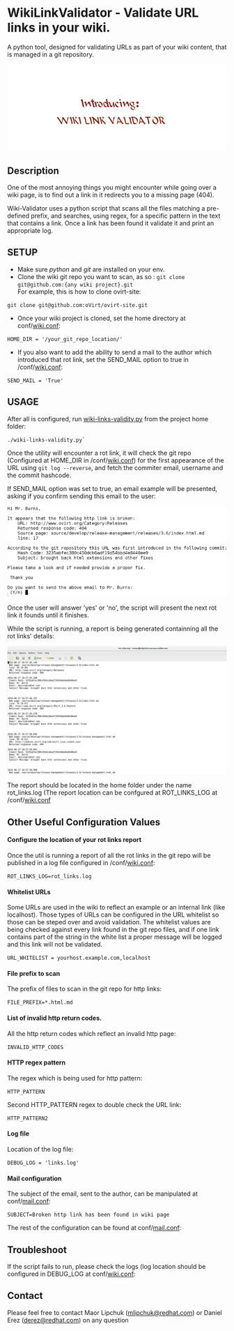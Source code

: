 # WikiLinkValidator - Validate URL links in your wiki.
A python tool, designed for validating URLs as part of your wiki content, that is managed in a git repository.
<p align="center"><img src ="/images/Introducing.gif" /></p>

## Description
One of the most annoying things you might encounter while going over a wiki page, is to find out a link in it redirects you to a missing page (404).

Wiki-Validator uses a python script that scans all the files matching a pre-defined prefix,
and searches, using regex, for a specific pattern in the text that contains a link.
Once a link has been found it validate it and print an appropriate log.

## SETUP
* Make sure <i>python</i> and <i>git</i> are installed on your env.
* Clone the wiki git repo you want to scan, as so : `git clone git@github.com:{any wiki project}.git`  
  For example, this is how to clone ovirt-site:  
``` 
git clone git@github.com:oVirt/ovirt-site.git
```
* Once your wiki project is cloned, set the home directory at conf/[wiki.conf](/conf/wiki.conf):  
```
HOME_DIR = '/your_git_repo_location/'
```

* If you also want to add the ability to send a mail to the author which introduced that rot link, set the SEND_MAIL option to true in /conf/[wiki.conf](/conf/wiki.conf):
```
SEND_MAIL = 'True'
```

## USAGE
After all is configured, run [wiki-links-validity.py](/wiki-links-validity.py) from the project home folder:
```
./wiki-links-validity.py`
```

Once the utility will encounter a rot link, it will check the git repo (Configured at HOME_DIR in /conf/[wiki.conf](/conf/wiki.conf)) for the first appearance of the URL using `git log --reverse`, and fetch the commiter email, username and the commit hashcode.

If SEND_MAIL option was set to true, an email example will be presented, asking if you confirm sending this email to the user:
<p align="center"><img src ="/images/mail_question.png" /></p>

Once the user will answer 'yes' or 'no', the script will present the next rot link it founds until it finishes.

While the script is running, a report is being generated containning all the rot links' details:
<p align="center"><img src ="/images/rot_links_report.png" /></p>

The report should be located in the home folder under the name rot_links.log (The report location can be confgured at  ROT_LINKS_LOG at /conf/[wiki.conf](/conf/wiki.conf)


## Other Useful Configuration Values

#### Configure the location of your rot links report
Once the util is running a report of all the rot links in the git repo will be published in a log file configured in  /conf/[wiki.conf](/conf/wiki.conf):
```
ROT_LINKS_LOG=rot_links.log
```

#### Whitelist URLs
Some URLs are used in the wiki to reflect an example or an internal link (like localhost).
Those types of URLs can be configured in the URL whitelist so those can be steped over and avoid validation.
The whitelist values are being checked against every link found in the git repo files, and if one link contains part of the string in the white list a proper message will be logged and this link will not be validated.
```
URL_WHITELIST = yourhost.example.com,localhost
```

#### File prefix to scan
The prefix of files to scan in the git repo for http links:
```
FILE_PREFIX=*.html.md
```

#### List of invalid http return codes.
All the http return codes which reflect an invalid http page:
```
INVALID_HTTP_CODES
```

#### HTTP regex pattern
The regex which is being used for http pattern:
```
HTTP_PATTERN
```

Second HTTP_PATTERN regex to double check the URL link:
```
HTTP_PATTERN2
```

#### Log file
Location of the log file:
```
DEBUG_LOG = 'links.log'
```

#### Mail configuration
The subject of the email, sent to the author, can be manipulated at conf/[mail.conf](/conf/mail.conf):
```
SUBJECT=Broken http link has been found in wiki page
```

The rest of the configuration can be found at conf/[mail.conf](/conf/mail.conf):

## Troubleshoot

If the script fails to run, please check the logs (log location should be configured in DEBUG_LOG at conf/[wiki.conf](/conf/wiki.conf):

## Contact

Please feel free to contact Maor Lipchuk (mlipchuk@redhat.com) or Daniel Erez (derez@redhat.com) on any question
